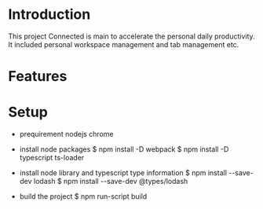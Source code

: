 # Introduction
This project Connected is main to accelerate the personal daily productivity.
It included personal workspace management and tab management etc.

# Features

# Setup
- prequirement
nodejs
chrome

- install node packages
$ npm install -D webpack
$ npm install -D typescript ts-loader

- install node library and typescript type information
$ npm install --save-dev lodash
$ npm install --save-dev @types/lodash

- build the project
$ npm run-script build